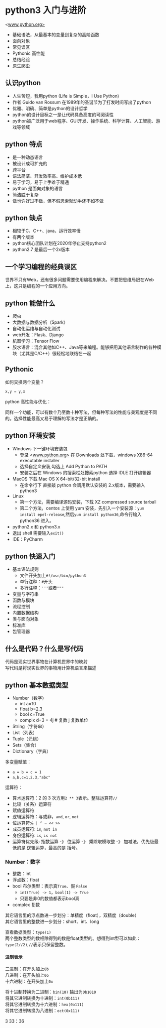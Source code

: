 # python3 入门与进阶

<www.python.org>

- 基础语法，从最基本的变量到复杂的高阶函数
- 面向对象
- 常见误区
- Pythonic 高性能
- 总结经验
- 原生爬虫

## 认识python

- 人生苦短，我用python (Life is Simple，I Use Python)
- 作者 Guido van Rossum 在1989年的圣诞节为了打发时间写出了python
- 优雅、明确、简单是python的设计哲学
- python的设计目标之一是让代码具备高度的可阅读性
- python被广泛用于web程序、GUI开发、操作系统、科学计算、人工智能、游戏等领域

## python 特点

- 是一种动态语言
- 被设计成可扩充的
- 跨平台
- 语法简洁、开发效率高、维护成本低
- 易于学习，易于上手难于精通
- python 是面向对象的语言
- 简洁胜于复杂
- 做也许好过不做，但不假思索就动手还不如不做

## python 缺点

- 相较于C、C++、java，运行效率慢
- 有两个版本
- python核心团队计划在2020年停止支持python2
- python2.7 是最后一个2x版本

## 一个学习编程的经典误区

世界不只有Web，还有很多问题需要使用编程来解决。不要把思维局限在Web上，这只是编程的一个应用方向。

## python 能做什么

- 爬虫
- 大数据与数据分析（Spark）
- 自动化运维与自动化测试
- web开发：Flask、Django
- 机器学习：Tensor Flow
- 胶水语言：混合其他如C++、Java等来编程。能够把用其他语言制作的各种模块（尤其是C/C++）很轻松地联结在一起

## Pythonic

如何交换两个变量？  

```python
x,y = y,x
```

python 高性能与优化：  

同样一个功能，可以有数个乃至数十种写法，但每种写法的性能与美观度是不同的。选择性能最高又易于理解的写法才是正确的。

## python 环境安装

- Windows 下一键环境安装包
  - 登录 <www.python.org> 在 Downloads 处下载，windows X86-64 executable installer
  - 选择自定义安装,勾选上 Add Python to PATH
  - 安装之后在 Windows 的搜索栏处搜索python 选择 IDLE 打开编辑器
- MacOS 下载 Mac OS X 64-bit/32-bit install
  - 在命令行下 直接敲 python 会调用默认安装的 2.x版本，需要输入 python3
- Linux
  - 第一个方法，需要编译源码安装，下载 XZ compressed source tarball
  - 第二个方法，centos 上使用 yum 安装，先引入一个安装源：`yum install epel-release`,然后`yum install python36`,命令行输入 python36 进入。
- python2.x 和 python3.x
- 退出 shell 需要输入`exit()`
- IDE：PyCharm

## python 快速入门

- 基本语法规则
  - 文件开头加上`#!/usr/bin/python3`
  - 单行注释：`#`开头
  - 多行注释：`'''`或者`"""`
- 变量与字符串
- 函数与模块
- 流程控制
- 内置数据结构
- 类与面向对象
- 标准库
- 包管理器

## 什么是代码？什么是写代码

代码是现实世界事物在计算机世界中的映射  
写代码是将现实世界的事物用计算机语言来描述

## python 基本数据类型

- Number（数字）
  - int a=10
  - float b=2.3
  - bool c=True
  - complx d=3 + 4j # 复数 j 复数单位
- String（字符串）
- List（列表）
- Tuple（元组）
- Sets（集合）
- Dictionary（字典）

多变量赋值：

- `a = b = c = 1`
- `a,b,c=1,2.3,"abc"`

运算符：

- 算术运算符：2 的 3 次方用`2 ** 3`表示。整除运算符`//`
- 比较（关系）运算符
- 赋值运算符
- 逻辑运算符：与或非，`and`, `or`, `not`
- 位运算符:`& | ^ ~ << >>`
- 成员运算符: `in`, `not in`
- 身份运算符: `is`, `is not`
- 运算符优先级: 指数运算 -》 位运算 -》 乘除取模取整 -》 加减法，优先级最低的是 逻辑运算，最高的是 括号。

### Number：数字  

- 整数：int  
- 浮点数：float  
- bool 布尔类型：表示真`True`、假 `False`
  - `int(True) -> 1`，`bool(1) -> True`
  - 只要是非0的数值都表示bool真
- complex 复数
  
其它语言里的浮点数进一步划分：单精度（float），双精度（double）  
其它语言里的整数进一步划分：short、int、long  

查看数据类型：`type(1)`  
两个整数类型的数相除得到的数是float类型的。想得到int型可以如此：`type(2//2)`,`//`表示只保留整数。  

#### 进制表示

二进制：在开头加上`0b`  
八进制：在开头加上`0o`  
十六进制：在开头加上`0x`  

将十进制转换为二进制：`bin(10)` 输出为`0b1010`  
将其它进制转换为十进制：`int(0b111)`  
将其它进制转换为十六进制：`hex(0o111)`  
将其它进制转换为八进制：`oct(0x111)`  

3 33：36
